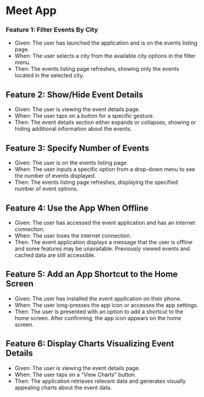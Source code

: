 <h1>Meet App</h1>

<h3>Feature 1: Filter Events By City</h3>

* Given: The user has launched the application and is on the events listing page.
* When: The user selects a city from the available city options in the filter menu.
* Then: The events listing page refreshes, showing only the events located in the selected city.

<h2>Feature 2: Show/Hide Event Details</h2>

- Given: The user is viewing the event details page.
- When: The user taps on a button for a specific gesture.
- Then: The event details section either expands or collapses, showing or hiding additional information about the events.

<h2>Feature 3: Specify Number of Events</h2>

- Given: The user is on the events listing page.
- When: The user inputs a specific option from a drop-down menu to see the number of events displayed.
- Then: The events listing page refreshes, displaying the specified number of event options.

<h2>Feature 4: Use the App When Offline</h2>

- Given: The user has accessed the event application and has an internet connection.
- When: The user loses the internet connection.
- Then: The event application displays a message that the user is offline and some features may be unavailable. Previously viewed events and cached data are still accessible.

<h2>Feature 5: Add an App Shortcut to the Home Screen</h2>

- Given: The user has installed the event application on their phone.
- When: The user long-presses the app icon or accesses the app settings.
- Then: The user is presented with an option to add a shortcut to the home screen. After confirming, the app icon appears on the home screen.

<h2>Feature 6: Display Charts Visualizing Event Details</h2>

- Given: The user is viewing the event details page.
- When: The user taps on a "View Charts" button.
- Then: The application retrieves relevant data and generates visually appealing charts about the event data.
